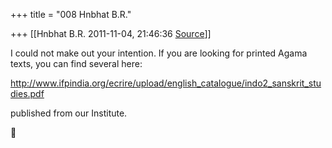 +++
title = "008 Hnbhat B.R."

+++
[[Hnbhat B.R.	2011-11-04, 21:46:36 [Source](https://groups.google.com/g/samskrita/c/DHcr091wBho)]]



I could not make out your intention. If you are looking for printed Agama texts, you can find several here:

  

<http://www.ifpindia.org/ecrire/upload/english_catalogue/indo2_sanskrit_studies.pdf>

  

published from our Institute.



